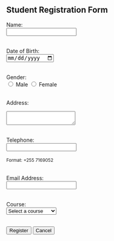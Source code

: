 <!DOCTYPE html>
<html lang="en">
<head>
<meta charset="UTF-8">
<meta name="viewport" content="width=device-width, initial-scale=1.0">
<title>Student Registration Form</title>
</head>
<body>

<h2>Student Registration Form</h2>

<form action="submit.php" method="post">
  <label for="name">Name:</label><br>
  <input type="text" id="name" name="name" required><br><br>

  <label for="dob">Date of Birth:</label><br>
  <input type="date" id="dob" name="dob" required><br><br>

  <label for="gender">Gender:</label><br>
  <input type="radio" id="male" name="gender" value="male" required>
  <label for="male">Male</label>
  <input type="radio" id="female" name="gender" value="female" required>
  <label for="female">Female</label><br><br>

  <label for="address">Address:</label><br>
  <textarea id="address" name="address" required></textarea><br><br>

  <label for="telephone">Telephone:</label><br>
  <input type="tel" id="telephone" name="telephone" pattern="[+255]{1}-[0-9]{7}" required><br><br>
  <small>Format: +255 7169052</small><br><br>

  <label for="email">Email Address:</label><br>
  <input type="email" id="email" name="email" required><br><br>

  <label for="course">Course:</label><br>
  <select id="course" name="course" required>
    <option value="">Select a course</option>
    <option value="Computer Science">Computer Science</option>
    <option value="Engineering">Engineering</option>
    <option value="Mathematics">Mathematics</option>
    <!-- Add more options as needed -->
  </select><br><br>

  <input type="submit" value="Register">
  <input type="button" value="Cancel" onclick="window.location.href='index.html'">
</form>

</body>
</html>
